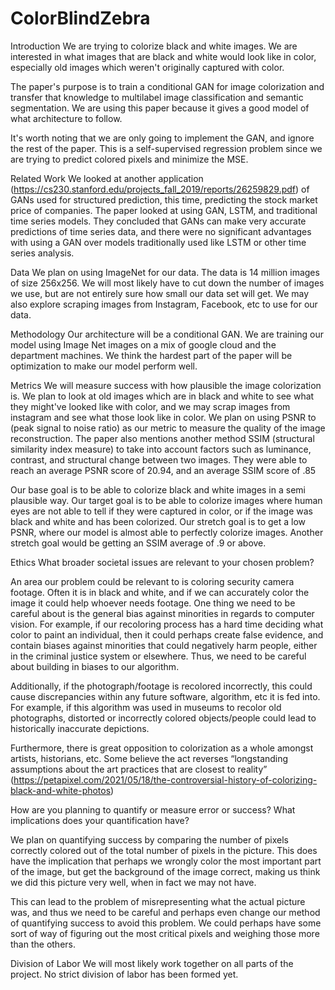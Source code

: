 # ColorBlindZebra
Introduction
We are trying to colorize black and white images. We are interested in what images that are black and white would look like in color, especially old images which weren't originally captured with color.

The paper's purpose is to train a conditional GAN for image colorization and transfer that knowledge to multilabel image classification and semantic segmentation. We are using this paper because it gives a good model of what architecture to follow.

It's worth noting that we are only going to implement the GAN, and ignore the rest of the paper. This is a self-supervised regression problem since we are trying to predict colored pixels and minimize the MSE.

Related Work
We looked at another application (https://cs230.stanford.edu/projects_fall_2019/reports/26259829.pdf) of GANs used for structured prediction, this time, predicting the stock market price of companies. The paper looked at using GAN, LSTM, and traditional time series models. They concluded that GANs can make very accurate predictions of time series data, and there were no significant advantages with using a GAN over models traditionally used like LSTM or other time series analysis.

Data
We plan on using ImageNet for our data. The data is 14 million images of size 256x256. We will most likely have to cut down the number of images we use, but are not entirely sure how small our data set will get. We may also explore scraping images from Instagram, Facebook, etc to use for our data.

Methodology
Our architecture will be a conditional GAN. We are training our model using Image Net images on a mix of google cloud and the department machines. We think the hardest part of the paper will be optimization to make our model perform well.

Metrics
We will measure success with how plausible the image colorization is. We plan to look at old images which are in black and white to see what they might've looked like with color, and we may scrap images from instagram and see what those look like in color. We plan on using PSNR to (peak signal to noise ratio) as our metric to measure the quality of the image reconstruction. The paper also mentions another method SSIM (structural similarity index measure) to take into account factors such as luminance, contrast, and structural change between two images. They were able to reach an average PSNR score of 20.94, and an average SSIM score of .85

Our base goal is to be able to colorize black and white images in a semi plausible way. Our target goal is to be able to colorize images where human eyes are not able to tell if they were captured in color, or if the image was black and white and has been colorized. Our stretch goal is to get a low PSNR, where our model is almost able to perfectly colorize images. Another stretch goal would be getting an SSIM average of .9 or above.

Ethics
What broader societal issues are relevant to your chosen problem?

An area our problem could be relevant to is coloring security camera footage. Often it is in black and white, and if we can accurately color the image it could help whoever needs footage. One thing we need to be careful about is the general bias against minorities in regards to computer vision. For example, if our recoloring process has a hard time deciding what color to paint an individual, then it could perhaps create false evidence, and contain biases against minorities that could negatively harm people, either in the criminal justice system or elsewhere. Thus, we need to be careful about building in biases to our algorithm.

Additionally, if the photograph/footage is recolored incorrectly, this could cause discrepancies within any future software, algorithm, etc it is fed into. For example, if this algorithm was used in museums to recolor old photographs, distorted or incorrectly colored objects/people could lead to historically inaccurate depictions.

Furthermore, there is great opposition to colorization as a whole amongst artists, historians, etc. Some believe the act reverses “longstanding assumptions about the art practices that are closest to reality” (https://petapixel.com/2021/05/18/the-controversial-history-of-colorizing-black-and-white-photos)

How are you planning to quantify or measure error or success? What implications does your quantification have?

We plan on quantifying success by comparing the number of pixels correctly colored out of the total number of pixels in the picture. This does have the implication that perhaps we wrongly color the most important part of the image, but get the background of the image correct, making us think we did this picture very well, when in fact we may not have.

This can lead to the problem of misrepresenting what the actual picture was, and thus we need to be careful and perhaps even change our method of quantifying success to avoid this problem. We could perhaps have some sort of way of figuring out the most critical pixels and weighing those more than the others.

Division of Labor
We will most likely work together on all parts of the project. No strict division of labor has been formed yet.
